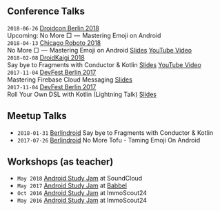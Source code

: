 <h2>Conference Talks</h2>

`2018-06-26` [Droidcon Berlin 2018](https://www.de.droidcon.com/Sessions/NO-MORE-%E2%96%A1-%E2%80%8A%E2%80%94%E2%80%8A-MASTERING-EMOJI-ON-ANDROID)
<br/>Upcoming: No More □  —  Mastering Emoji on Android<br/>
`2018-04-13` [Chicago Roboto 2018](http://chicagoroboto.com/sessions/no-%E2%96%A1-%E2%80%8A-%E2%80%8A-mastering-emoji-android/)
<br/>No More □  —  Mastering Emoji on Android [Slides](https://speakerdeck.com/miquelbeltran/no-more-tofu-mastering-emoji-on-android-chicago-roboto)
[YouTube Video](https://www.youtube.com/watch?v=wpvaZ2XbmXU)<br/>
`2018-02-08` [DroidKaigi 2018](https://droidkaigi.jp/2018/)<br/>
Say bye to Fragments with Conductor & Kotlin [Slides](https://speakerdeck.com/miquelbeltran/say-bye-to-fragments-with-conductor-and-kotlin)
[YouTube Video](https://www.youtube.com/watch?v=rsmvQBGJYcM)<br/>
`2017-11-04` [DevFest Berlin 2017](https://2017.devfest-berlin.de/schedule/day2?sessionId=20602)<br/>
Mastering Firebase Cloud Messaging [Slides](https://speakerdeck.com/miquelbeltran/mastering-firebase-cloud-messaging)<br/>
`2017-11-04` [DevFest Berlin 2017](https://2017.devfest-berlin.de/schedule/day2?sessionId=2012022)<br/>
Roll Your Own DSL with Kotlin (Lightning Talk) [Slides](https://speakerdeck.com/miquelbeltran/roll-your-own-dsl-with-kotlin-lightning-talk)<br/>

<h2>Meetup Talks</h2>

- `2018-01-31` [Berlindroid](https://www.meetup.com/de-DE/GDG-Berlin-Android/events/240633950/?eventId=240633950) Say bye to Fragments with Conductor & Kotlin
- `2017-07-26` [Berlindroid](https://www.meetup.com/GDG-Berlin-Android/events/239504328/) No More Tofu - Taming Emoji On Android

<h2>Workshops (as teacher)</h2>

- `May 2018` [Android Study Jam](http://wtmberlin.com/android-study-jam/) at SoundCloud
- `May 2017` [Android Study Jam](http://wtmberlin.com/android-study-jam/) at [Babbel](https://bytes.babbel.com/en/articles/2017-03-03-android-study-jam.html)
- `Oct 2016` [Android Study Jam](http://wtmberlin.com/android-study-jam/) at ImmoScout24
- `May 2016` [Android Study Jam](http://wtmberlin.com/android-study-jam/) at ImmoScout24

